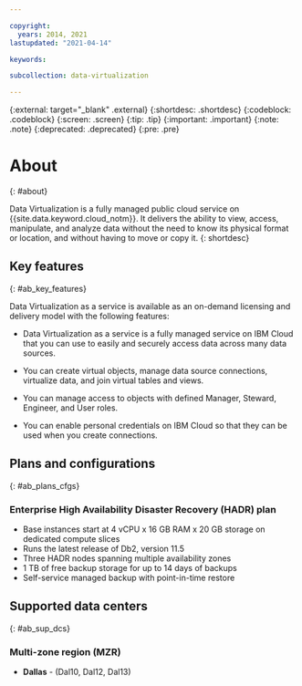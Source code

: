 ```yaml
---

copyright:
  years: 2014, 2021
lastupdated: "2021-04-14"

keywords: 

subcollection: data-virtualization

---
```


<!-- Attribute definitions --> 
{:external: target="_blank" .external}
{:shortdesc: .shortdesc}
{:codeblock: .codeblock}
{:screen: .screen}
{:tip: .tip}
{:important: .important}
{:note: .note}
{:deprecated: .deprecated}
{:pre: .pre}

# About
{: #about}

Data Virtualization is a fully managed public cloud service on {{site.data.keyword.cloud_notm}}. It delivers the ability to view, access, manipulate, and analyze data without the need to know its physical format or location, and without having to move or copy it.
{: shortdesc}

## Key features
{: #ab_key_features}

Data Virtualization as a service is available as an on-demand licensing and delivery model with the following features:

- Data Virtualization as a service is a fully managed service on IBM Cloud that you can use to easily and securely access data across many data sources.

- You can create virtual objects, manage data source connections, virtualize data, and join virtual tables and views.
- You can manage access to objects with defined Manager, Steward, Engineer, and User roles.
- You can enable personal credentials on IBM Cloud so that they can be used when you create connections.

## Plans and configurations
{: #ab_plans_cfgs}

### Enterprise High Availability Disaster Recovery (HADR) plan

- Base instances start at 4 vCPU x 16 GB RAM x 20 GB storage on dedicated compute slices
- Runs the latest release of Db2, version 11.5
- Three HADR nodes spanning multiple availability zones
- 1 TB of free backup storage for up to 14 days of backups
- Self-service managed backup with point-in-time restore

<!-- ### Enterprise non-High Availability Disaster Recovery (non-HADR) plan

- Base instances start at 4 vCPU x 16 GB RAM x 20 GB storage on dedicated compute slices
- Runs the latest release of Db2, version 11.5
- Single node in one availability zone
- 1 TB of free backup storage for up to 14 days of backups
- Self-service managed backup with point-in-time restore

### Standard High Availability Disaster Recovery (HADR) plan

- Base instances start at 8 GB RAM x 20 GB storage on shared compute slices
- Runs the latest release of Db2, version 11.5
- Three HADR nodes spanning multiple availability zones
- 100 GB of free backup storage for up to 14 days of backups
- Self-service managed backup with point-in-time restore -->

## Supported data centers
{: #ab_sup_dcs}

### Multi-zone region (MZR) 

- **Dallas** - (Dal10, Dal12, Dal13)

<!-- ### Single-zone region (SZR)

### Standard non-High Availability Disaster Recovery (non-HADR) plan

- Base instances start at 8 GB RAM x 20 GB storage on shared compute slices
- Runs the latest release of Db2, version 11.5
- Single node in one availability zone
- 100 GB of free backup storage for up to 14 days of backups
- Self-service managed backup with point-in-time restore -->


<!-- SZRs support 3 node HA in a single data center in that region
{: note} -->

<!-- 
## Plans and configurations

{: #plans_cfgs} -->
<!--
You can choose a Data Virtualization plan that is configured and optimized for the work that you need to do:
{: shortdesc}

   * A Flex plan (recommended) in which you can independently scale RAM, storage, and compute resources
   * Precise Performance plans that provide fixed resources and bare metal servers
   * Each plan can be configured for high availability and Oracle compatibility.

For heavy analytics or warehousing workloads, consider [{{site.data.keyword.dashdblong}}](https://www.ibm.com/cloud/db2-warehouse-on-cloud){:external}.

If you don't see a configuration in the catalog that you need, contact [{{site.data.keyword.IBM_notm}} Sales](https://www.ibm.com/connect/ibm/us/en/?lnk=fcw){:external} to discuss other options.

## Pricing
{: #pricing}

Prices are stated in monthly terms (for example, $189 USD per month) for an activated service. 

If the activated service is terminated before the month ends, the monthly price reflects the portion of the month during which the service remained activated.

### Billing examples
{: #billing_examples}

In the following billing examples, an example plan charge of $189 USD per month is used.

**Example 1: Monthly billing**

While the service remains activated for each monthly billing period, a charge of $189 USD per month is billed even if the service sits idle.

**Example 2: Daily billing**

Billing for Flex plans is based on peak daily usage. For example, if you scale up from 2 to 8 cores for one hour of a day, you are billed for 8 cores for only that day, and 2 cores for all of the other days of the month.

**Example 3: Prorated billing**

If an activated service with a monthly charge of $189 USD per month was used for 20 days out of the 30 days in the month before the service was terminated, the bill for the usage would be $189 USD x 20/30 = $126 USD.
-->

